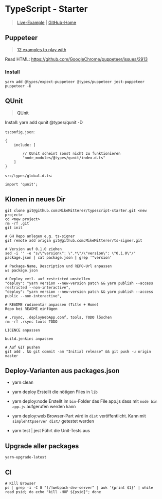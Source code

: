# TypeScript - Starter
> [Live-Example](http://tsstarter.example.mikemitterer.at/) | [GitHub-Home](https://github.com/MikeMitterer/typescript-starter)

## Puppeteer
> [12 examples to play with](https://www.aymen-loukil.com/en/blog-en/google-puppeteer-tutorial-with-examples/)

Read HTML: https://github.com/GoogleChrome/puppeteer/issues/2913

### Install

    yarn add @types/expect-puppeteer @types/puppeteer jest-puppeteer puppeteer -D

## QUnit
> [QUnit](http://qunitjs.com/)

Install:
    yarn add qunit @types/qunit -D
    
`tsconfig.json`:

    {
        include: [
        
            // QUnit scheint sonst nicht zu funktionieren
            "node_modules/@types/qunit/index.d.ts"
        ]
    }

`src/types/global.d.ts`:

    import 'qunit';    

## Klonen in neues Dir

    git clone git@github.com:MikeMitterer/typescript-starter.git <new project> 
    cd <new project>
    rm -rf .git
    git init

    # GH Repo anlegen e.g. ts-signer
    git remote add origin git@github.com:MikeMitterer/ts-signer.git
    
    # Version auf 0.1.0 ziehen
    sed -i '' -e "s/\"version\": \".*\"/\"version\": \"0.1.0\"/" package.json | cat package.json | grep '"version'
    
    # Package-Name, Description und REPO-Url anpassen
    ws package.json
    
    # Deploy evtl. auf restricted umstellen
    "deploy": "yarn version --new-version patch && yarn publish --access restricted --non-interactive",
    "deploy": "yarn version --new-version patch && yarn publish --access public --non-interactive",
    
    # README rudimentär anpassen (Title + Home) 
    Repo bei README einfügen
    
    # .rsync, .deployWebApp.conf, tools, TODO löschen
    rm -rf .rsync tools TODO     

    LICENCE anpassen

    build.jenkins anpassen
        
    # Auf GIT pushen
    git add . && git commit -am "Initial release" && git push -u origin master       
     
## Deploy-Varianten aus packages.json

   - yarn clean
   
   - yarn deploy 
   Erstellt die nötigen Files in `lib`
   
   - yarn deploy:node
   Erstellt im `bin`-Folder das File app.js dass mit `node bin app.js` aufgerufen werden kann
   
   - yarn deploy:web
   Browser-Part wird in `dist` veröffentlicht. Kann mit `simplehttpserver dist/` getestet werden
   
   - yarn test | jest
   Führt die Unit-Tests aus
   
   
## Upgrade aller packages

    yarn-upgrade-latest
    
## CI

    # Kill Browser
    ps | grep -i -C 0 "[/]webpack-dev-server" | awk '{print $1}' | while read psid; do echo "kill -HUP ${psid}"; done    






